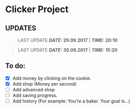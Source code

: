 # Clicker Project

## UPDATES

> LAST UPDATE ***DATE:*** **29.09.2017** | ***TIME:*** **20:10**

> LAST UPDATE ***DATE:*** **30.09.2017** | ***TIME:*** **15:20**

## To do:
- [x] Add money by clicking on the cookie.
- [x] Add shop (Money per second)
- [ ] Add advanced shop
- [ ] Add saving progress.
- [ ] Add history (For example: You're a baker. Your goal is...)
